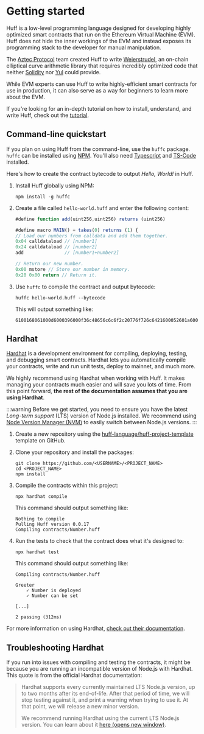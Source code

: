 # Getting started

Huff is a low-level programming language designed for developing highly optimized smart contracts that run on the Ethereum Virtual Machine (EVM). Huff does not hide the inner workings of the EVM and instead exposes its programming stack to the developer for manual manipulation.

The [Aztec Protocol](https://aztec.network/) team created Huff to write [Weierstrudel](https://github.com/aztecprotocol/weierstrudel/tree/master/huff_modules), an on-chain elliptical curve arithmetic library that requires incredibly optimized code that neither [Solidity](https://docs.soliditylang.org/) nor [Yul](https://docs.soliditylang.org/en/latest/yul.html) could provide.

While EVM experts can use Huff to write highly-efficient smart contracts for use in production, it can also serve as a way for beginners to learn more about the EVM.

If you're looking for an in-depth tutorial on how to install, understand, and write Huff, check out the [tutorial](/tutorial/overview/).

## Command-line quickstart

If you plan on using Huff from the command-line, use the `huffc` package. `huffc` can be installed using [NPM](https://docs.npmjs.com/downloading-and-installing-node-js-and-npm). You'll also need [Typescript](https://www.npmjs.com/package/ts-node#overview) and [TS-Code](https://www.npmjs.com/package/ts-node#overview) installed.

Here's how to create the contract bytecode to output _Hello, World!_ in Huff.

1. Install Huff globally using NPM:

   ```shell
   npm install -g huffc
   ```

1. Create a file called `hello-world.huff` and enter the following content:

   ```javascript
   #define function add(uint256,uint256) returns (uint256)

   #define macro MAIN() = takes(0) returns (1) {
   // Load our numbers from calldata and add them together.
   0x04 calldataload // [number1]
   0x24 calldataload // [number2]
   add               // [number1+number2]

   // Return our new number.
   0x00 mstore // Store our number in memory.
   0x20 0x00 return // Return it.
   ```

1. Use `huffc` to compile the contract and output bytecode:

   ```shell
   huffc hello-world.huff --bytecode
   ```

   This will output something like:

   ```plaintext
   6100168061000d6000396000f36c48656c6c6f2c20776f726c6421600052601a6000f3
   ```

## Hardhat

[Hardhat](https://hardhat.org/) is a development environment for compiling, deploying, testing, and debugging smart contracts. Hardhat lets you automatically compile your contracts, write and run unit tests, deploy to mainnet, and much more.

We highly recommend using Hardhat when working with Huff. It makes managing your contracts much easier and will save you lots of time. From this point forward, **the rest of the documentation assumes that you are using Hardhat**.

:::warning
Before we get started, you need to ensure you have the latest _Long-term support_ (LTS) version of Node.js installed. We recommend using [Node Version Manager (NVM)](https://github.com/nvm-sh/nvm) to easily switch between Node.js versions.
:::

1. Create a new repository using the [huff-language/huff-project-template](https://github.com/huff-language/huff-project-template) template on GitHub.
1. Clone your repository and install the packages:

   ```shell
   git clone https://github.com/<USERNAME>/<PROJECT_NAME>
   cd <PROJECT_NAME>
   npm install
   ```

1. Compile the contracts within this project:

   ```shell
   npx hardhat compile
   ```

   This command should output something like:

   ```plaintext
   Nothing to compile
   Pulling Huff version 0.0.17
   Compiling contracts/Number.huff
   ```

1. Run the tests to check that the contract does what it's designed to:

   ```shell
   npx hardhat test
   ```

   This command should output something like:

   ```plaintext
   Compiling contracts/Number.huff

   Greeter
       ✓ Number is deployed
       ✓ Number can be set

   [...]

   2 passing (312ms)
   ```

For more information on using Hardhat, [check out their documentation](https://hardhat.org/getting-started/).

## Troubleshooting Hardhat

If you run into issues with compiling and testing the contracts, it might be because you are running an incompatible version of Node.js with Hardhat. This quote is from the official Hardhat documentation:

> Hardhat supports every currently maintained LTS Node.js version, up to two months after its end-of-life. After that period of time, we will stop testing against it, and print a warning when trying to use it. At that point, we will release a new minor version.
>
> We recommend running Hardhat using the current LTS Node.js version. You can learn about it [here (opens new window)](https://nodejs.org/en/about/releases/).
